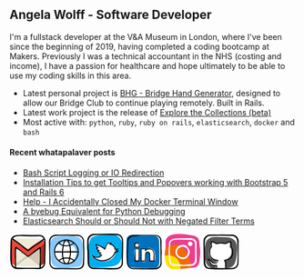 ## Angela Wolff - Software Developer

I'm a fullstack developer at the V&A Museum in London, where I've been since the beginning of 2019, having completed a coding bootcamp at Makers. Previously I was a technical accountant in the NHS (costing and income), I have a passion for healthcare and hope ultimately to be able to use my coding skills in this area.

- Latest personal project is [BHG - Bridge Hand Generator](http://www.remotebridge.co.uk), designed to allow our Bridge Club to continue playing remotely. Built in Rails.
- Latest work project is the release of [Explore the Collections (beta)](https://www.vam.ac.uk/blog/digital/announcing-explore-the-collections)
- Most active with: `python`, `ruby`, `ruby on rails`, `elasticsearch`, `docker` and `bash`

#### Recent whatapalaver posts
<!-- BLOG-POST-LIST:START -->
- [Bash Script Logging or IO Redirection](https://whatapalaver.co.uk/bash-logging)
- [Installation Tips to get Tooltips and Popovers working with Bootstrap 5 and Rails 6](https://whatapalaver.co.uk/bootstrap-5-rails-6)
- [Help - I Accidentally Closed My Docker Terminal Window](https://whatapalaver.co.uk/closed-my-docker-terminal)
- [A byebug Equivalent for Python Debugging](https://whatapalaver.co.uk/byebug-for-python)
- [Elasticsearch Should or Should Not with Negated Filter Terms](https://whatapalaver.co.uk/elasticsearch-should-or-should-not)
<!-- BLOG-POST-LIST:END -->

[![alt text][1.1]][email]
[![alt text][2.1]][blog]
[![alt text][3.1]][twitter]
[![alt text][4.1]][linkedin]
[![alt text][5.1]][instagram]
[![alt text][6.1]][github]

[1.1]: /images/iconfinder_social-media_gmail_1873613.png "email link"
[2.1]: /images/iconfinder_social-media_web_1873909.png "blog link"
[3.1]: /images/iconfinder_social-media_twitter_sm.png "twitter link"
[4.1]: /images/iconfinder_social-media_linkedin_1727490.png "linkedin"
[5.1]: /images/iconfinder_social-media_instagram_1543322.png "instagram link"
[6.1]: /images/iconfinder_social-media_GitHub_1872635.png "github link"
[email]: mailto:warriorwomenblog@gmail.com
[twitter]: https://twitter.com/DoctorMoxie
[blog]: https://whatapalaver.co.uk
[linkedin]: https://www.linkedin.com/in/angelwolff
[instagram]: https://instagram/whatapalaver_codes
[github]: https://github.com/Whatapalaver
